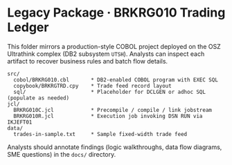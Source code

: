 # Legacy Package · BRKRG010 Trading Ledger

This folder mirrors a production-style COBOL project deployed on the OSZ Ultrathink complex (DB2 subsystem `UTSH`). Analysts can inspect each artifact to recover business rules and batch flow details.

```
src/
  cobol/BRKRG010.cbl       * DB2-enabled COBOL program with EXEC SQL
  copybook/BRKRGTRD.cpy    * Trade feed record layout
  sql/                     * Placeholder for DCLGEN or adhoc SQL (populate as needed)
jcl/
  BRKRG010C.jcl            * Precompile / compile / link jobstream
  BRKRG010R.jcl            * Execution job invoking DSN RUN via IKJEFT01
data/
  trades-in-sample.txt     * Sample fixed-width trade feed
```

Analysts should annotate findings (logic walkthroughs, data flow diagrams, SME questions) in the `docs/` directory.

